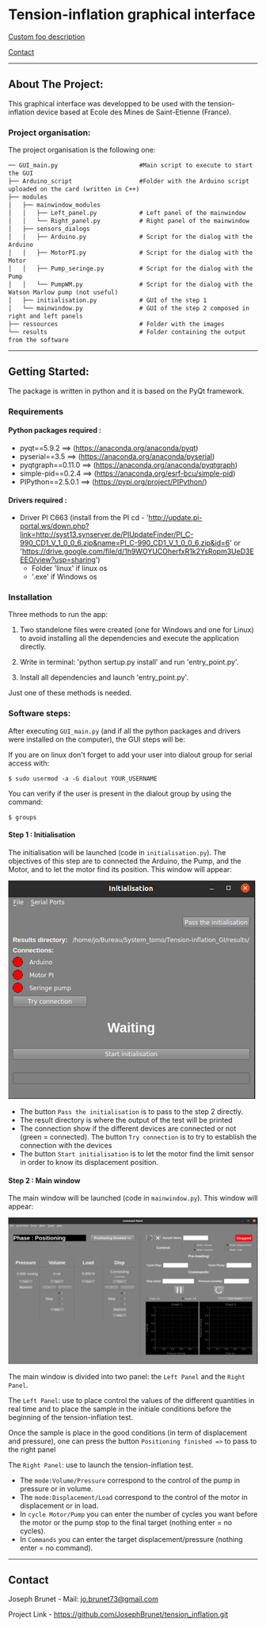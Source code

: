 # Tension-inflation graphical interface

[Custom foo description](#project-organisation)





[Contact](#contact)



---


## About The Project:

This graphical interface was developped to be used with the tension-inflation device based at Ecole des Mines de Saint-Etienne (France).


### Project organisation:

The project organisation is the following one:

```
── GUI_main.py                       #Main script to execute to start the GUI
├── Arduino_script                   #Folder with the Arduino script uploaded on the card (written in C++)
├── modules
│   ├── mainwindow_modules
│   │   ├── Left_panel.py            # Left panel of the mainwindow
│   │   └── Right_panel.py           # Right panel of the mainwindow
│   ├── sensors_dialogs
│   │   ├── Arduino.py               # Script for the dialog with the Arduino
│   │   ├── MotorPI.py               # Script for the dialog with the Motor
│   │   ├── Pump_seringe.py          # Script for the dialog with the Pump
│   │   └── PumpWM.py                # Script for the dialog with the Watson Marlow pump (not useful)
│   ├── initialisation.py            # GUI of the step 1
│   └── mainwindow.py                # GUI of the step 2 composed in right and left panels
├── ressources                       # Folder with the images
└── results                          # Folder containing the output from the software
```


---
## Getting Started:

The package is written in python and it is based on the PyQt framework.


### Requirements

#### Python packages required :

* pyqt==5.9.2                 ==>  (https://anaconda.org/anaconda/pyqt)
* pyserial==3.5             ==>  (https://anaconda.org/anaconda/pyserial)
* pyqtgraph==0.11.0            ==>  (https://anaconda.org/anaconda/pyqtgraph)
* simple-pid==0.2.4           ==>  (https://anaconda.org/esrf-bcu/simple-pid)
* PIPython==2.5.0.1             ==>  (https://pypi.org/project/PIPython/)


#### Drivers required :

* Driver PI C663 (install from the PI cd - 'http://update.pi-portal.ws/down.php?link=http://syst13.synserver.de/PIUpdateFinder/PI_C-990_CD1_V_1_0_0_6.zip&name=PI_C-990_CD1_V_1_0_0_6.zip&id=6'  or 'https://drive.google.com/file/d/1h9WOYUCOherfxR1k2YsRopm3UeD3EEEO/view?usp=sharing')
	* Folder 'linux' if linux os
	* '.exe' if Windows os



### Installation

Three methods to run the app:

1. Two standelone files were created (one for Windows and one for Linux) to avoid installing all the dependencies and execute the application directly.

2. Write in terminal: 'python sertup.py install' and run 'entry_point.py'.

3. Install all dependencies and launch 'entry_point.py'.

Just one of these methods is needed.


### Software steps:


After executing `GUI_main.py` (and if all the python packages and drivers were installed on the computer), the GUI steps will be:


If you are on linux don't forget to add your user into dialout group for serial access with:
```
$ sudo usermod -a -G dialout YOUR_USERNAME
```
You can verify if the user is present in the dialout group by using the command:
```
$ groups
```

#### Step 1 : Initialisation


The initialisation will be launched (code in `initialisation.py`). The objectives of this step are to connected the Arduino, the Pump, and the Motor, and to let the motor find its position. This window will appear:

![Ini step](./ressources/Ini_step.png)



* The button `Pass the initialisation` is to pass to the step 2 directly.
* The result directory is where the output of the test will be printed
* The connection show if the different devices are connected or not (green = connected). The button `Try connection` is to try to establish the connection with the devices
* The button `Start initialisation` is to let the motor find the limit sensor in order to know its displacement position.



#### Step 2 : Main window


The main window will be launched (code in `mainwindow.py`). This window will appear:

![Main step](./ressources/Main_step.png)

The main window is divided into two panel: the `Left Panel` and the `Right Panel`.

The `Left Panel`: use to place control the values of the different quantities in real time and to place the sample in the initiale conditions before the beginning of the tension-inflation test.

Once the sample is place in the good conditions (in term of displacement and pressure), one can press the button `Positioning finished =>` to pass to the right panel

The `Right Panel`: use to launch the tension-inflation test.
* The `mode:Volume/Pressure` correspond to the control of the pump in pressure or in volume.
* The `mode:Displacement/Load` correspond to the control of the motor in displacement or in load.
* In `cycle Motor/Pump` you can enter the number of cycles you want before the motor or the pump stop to the final target (nothing enter = no cycles).
* In `Commands` you can enter the target displacement/pressure (nothing enter = no command). 

---



## Contact

Joseph Brunet - Mail: jo.brunet73@gmail.com

Project Link - https://github.com/JosephBrunet/tension_inflation.git

